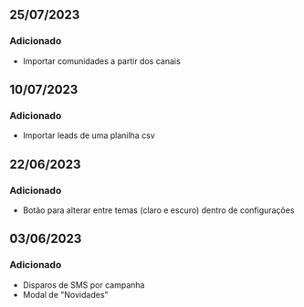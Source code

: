 ## 25/07/2023
### Adicionado
- Importar comunidades a partir dos canais

## 10/07/2023
### Adicionado
- Importar leads de uma planilha csv

## 22/06/2023
### Adicionado
- Botão para alterar entre temas (claro e escuro) dentro de configurações

## 03/06/2023
### Adicionado
- Disparos de SMS por campanha
- Modal de "Novidades"
